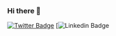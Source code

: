 ### Hi there 👋

[![Twitter Badge]((https://twitter.com/sadrakss))](https://twitter.com/sadrakss)
[![Linkedin Badge](https://www.linkedin.com/in/sadrak-silva-sousa-3920075b/)

